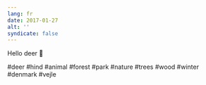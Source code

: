 ```yaml
---
lang: fr
date: 2017-01-27
alt: ''
syndicate: false
---
```


Hello deer 🦄

#deer #hind #animal #forest #park #nature #trees #wood #winter #denmark #vejle
